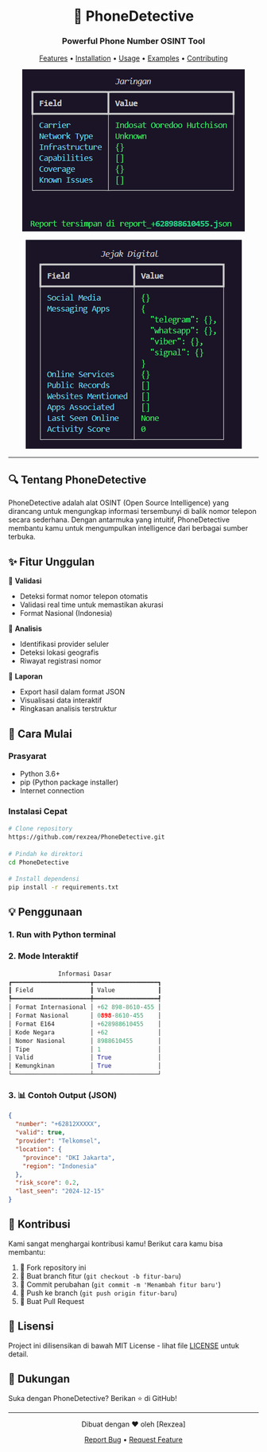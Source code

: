 <div align="center">

# 📱 PhoneDetective
### Powerful Phone Number OSINT Tool

[Features](#features) • [Installation](#installation) • [Usage](#usage) • [Examples](#examples) • [Contributing](#contributing)



 ![](assets/osinttelp2.png)
 
 ![](assets/osinttelp3.png)

</div>

---

## 🔍 Tentang PhoneDetective

PhoneDetective adalah alat OSINT (Open Source Intelligence) yang dirancang untuk mengungkap informasi tersembunyi di balik nomor telepon secara sederhana. Dengan antarmuka yang intuitif, PhoneDetective membantu kamu untuk mengumpulkan intelligence dari berbagai sumber terbuka.

## ✨ Fitur Unggulan

🔹 **Validasi**
- Deteksi format nomor telepon otomatis
- Validasi real time untuk memastikan akurasi
- Format Nasional (Indonesia)

🔹 **Analisis**
- Identifikasi provider seluler
- Deteksi lokasi geografis
- Riwayat registrasi nomor

🔹 **Laporan**
- Export hasil dalam format JSON
- Visualisasi data interaktif
- Ringkasan analisis terstruktur

## 🚀 Cara Mulai

### Prasyarat
- Python 3.6+
- pip (Python package installer)
- Internet connection

### Instalasi Cepat

```bash
# Clone repository
https://github.com/rexzea/PhoneDetective.git

# Pindah ke direktori
cd PhoneDetective

# Install dependensi
pip install -r requirements.txt
```

## 💡 Penggunaan

### 1. Run with Python terminal

### 2.  Mode Interaktif
```python
              Informasi Dasar
┏━━━━━━━━━━━━━━━━━━━━━━┳━━━━━━━━━━━━━━━━━━┓
┃ Field                ┃ Value            ┃
┡━━━━━━━━━━━━━━━━━━━━━━╇━━━━━━━━━━━━━━━━━━┩
│ Format Internasional │ +62 898-8610-455 │
│ Format Nasional      │ 0898-8610-455    │
│ Format E164          │ +628988610455    │
│ Kode Negara          │ +62              │
│ Nomor Nasional       │ 8988610455       │
│ Tipe                 │ 1                │
│ Valid                │ True             │
│ Kemungkinan          │ True             │
└──────────────────────┴──────────────────┘
```

### 3.  📊 Contoh Output (JSON)

```json
{
  "number": "+62812XXXXX",
  "valid": true,
  "provider": "Telkomsel",
  "location": {
    "province": "DKI Jakarta",
    "region": "Indonesia"
  },
  "risk_score": 0.2,
  "last_seen": "2024-12-15"
}
```

## 🤝 Kontribusi

Kami sangat menghargai kontribusi kamu! Berikut cara kamu bisa membantu:

1. 🍴 Fork repository ini
2. 🌿 Buat branch fitur (`git checkout -b fitur-baru`)
3. 💫 Commit perubahan (`git commit -m 'Menambah fitur baru'`)
4. 🚀 Push ke branch (`git push origin fitur-baru`)
5. 🎉 Buat Pull Request

## 📜 Lisensi

Project ini dilisensikan di bawah MIT License - lihat file [LICENSE](LICENSE) untuk detail.

## 🌟 Dukungan

Suka dengan PhoneDetective? Berikan ⭐️ di GitHub!

---

<div align="center">
Dibuat dengan ❤️ oleh [Rexzea]

[Report Bug](https://github.com/rexzea/PhoneDetective/issues) • [Request Feature](https://github.com/rexzea/PhoneDetective/issues)
</div>

